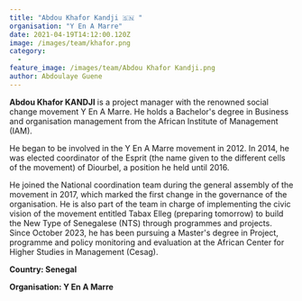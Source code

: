 ```yaml
---
title: "Abdou Khafor Kandji 🇸🇳 "
organisation: "Y En A Marre"
date: 2021-04-19T14:12:00.120Z
image: /images/team/khafor.png
category:
  - 
feature_image: /images/team/Abdou Khafor Kandji.png
author: Abdoulaye Guene
---
```

**Abdou Khafor KANDJI** is a project manager with the renowned social change movement  Y En A Marre. He holds a Bachelor's degree in Business and organisation management from the African Institute of Management (IAM).

He began to be involved in the Y En A Marre movement in 2012. In 2014, he was elected coordinator of the Esprit (the name given to the different cells of the movement) of Diourbel, a position he held until 2016.

He joined the National coordination team during the general assembly of the movement in 2017, which marked the first change in the governance of the organisation. He is also part of the team in charge of  implementing the civic vision of the movement entitled Tabax Elleg (preparing tomorrow) to build the New Type of Senegalese (NTS) through programmes and projects. Since October 2023, he has been pursuing a Master's degree in Project, programme and policy monitoring and evaluation at the African Center for Higher Studies in Management (Cesag).

**Country: Senegal**

**Organisation: Y En A Marre**